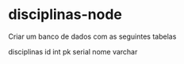# disciplinas-node

Criar um banco de dados com as seguintes tabelas

disciplinas
  id  int pk serial
  nome varchar
